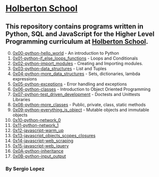 # [Holberton School](https://www.holbertonschool.com) 

## This repository contains programs written in Python, SQL  and JavaScript for the Higher Level Programming curriculum at [Holberton School](https://www.holbertonschool.com).

0. [0x00-python-hello_world](https://github.com/Cherjios/holbertonschool-higher_level_programming/tree/master/0x00-python-hello_world) - An introduction to Python
1. [0x01-python-if_else_loops_functions](https://github.com/Cherjios/holbertonschool-higher_level_programming/tree/master/0x01-python-if_else_loops_functions) - Loops and Conditionals
2. [0x02-python-import_modules](https://github.com/Cherjios/holbertonschool-higher_level_programming/tree/master/0x02-python-import_modules) - Creating and Importing modules.
3. [0x03-python-data_structures](https://github.com/Cherjios/holbertonschool-higher_level_programming/tree/master/0x03-python-data_structures) - List and Tuples 
4. [0x04-python-more_data_structures](https://github.com/Cherjios/holbertonschool-higher_level_programming/tree/master/0x04-python-more_data_structures) - Sets, dictionaries, lambda expressions
5. [0x05-python-exceptions](https://github.com/Cherjios/holbertonschool-higher_level_programming/tree/master/0x05-python-exceptions) -  Error handling and exceptions
6. [0x06-python-classes](https://github.com/Cherjios/holbertonschool-higher_level_programming/tree/master/0x06-python-classes) - Introduction to Object Oriented Programming
7. [0x07-python-test_driven_development](https://github.com/Cherjios/holbertonschool-higher_level_programming/tree/master/0x07-python-test_driven_development) - Doctests and Unittests Libraries
8. [0x08-python-more_classes](https://github.com/Cherjios/holbertonschool-higher_level_programming/tree/master/0x08-python-more_classes) - Public, private, class, static methods
9. [0x09-python-everything_is_object](https://github.com/Cherjios/holbertonschool-higher_level_programming/tree/master/0x09-python-everything_is_object) - Mutable objects and immutable objects
10. [0x10-python-network_0](https://github.com/Cherjios/holbertonschool-higher_level_programming/tree/master/0x10-python-network_0)
11. [0x11-python-network_1](https://github.com/Cherjios/holbertonschool-higher_level_programming/tree/master/0x11-python-network_1)
12. [0x12-javascript-warm_up](https://github.com/Cherjios/holbertonschool-higher_level_programming/tree/master/0x12-javascript-warm_up)
13. [0x13-javascript_objects_scopes_closures](https://github.com/Cherjios/holbertonschool-higher_level_programming/tree/master/0x13-javascript_objects_scopes_closures)
14. [0x14-javascript-web_scraping](https://github.com/Cherjios/holbertonschool-higher_level_programming/tree/master/0x14-javascript-web_scraping)
15. [0x15-javascript-web_jquery](https://github.com/Cherjios/holbertonschool-higher_level_programming/tree/master/0x15-javascript-web_jquery)
16. [0x0A-python-inheritance](https://github.com/Cherjios/holbertonschool-higher_level_programming/tree/master/0x0A-python-inheritance)
17. [0x0B-python-input_output](https://github.com/Cherjios/holbertonschool-higher_level_programming/tree/master/0x0B-python-input_output)


### By Sergio Lopez 